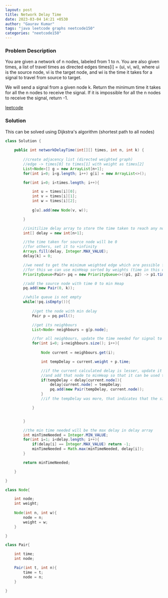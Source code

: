 ```yaml
---
layout: post
title: Network Delay Time
date: 2023-03-04 14:21 +0530
author: "Gaurav Kumar"
tags: "java leetcode graphs neetcode150"
categories: "neetcode150"
---
```


### Problem Description

You are given a network of n nodes, labeled from 1 to n. You are also given times, a list of travel times as directed edges times[i] = (ui, vi, wi), where ui is the source node, vi is the target node, and wi is the time it takes for a signal to travel from source to target.

We will send a signal from a given node k. Return the minimum time it takes for all the n nodes to receive the signal. If it is impossible for all the n nodes to receive the signal, return -1.

[leetcode](https://leetcode.com/problems/network-delay-time/description/)

### Solution

This can be solved using Dijkstra's algorithm (shortest path to all nodes)

```java
class Solution {
    
    public int networkDelayTime(int[][] times, int n, int k) {
        
        //create adjacency list (directed weighted graph)
        //edge -> times[0] to times[1] with weight as times[2]
        List<Node>[] g = new ArrayList[n+1];
        for(int i=0; i<g.length; i++) g[i] = new ArrayList<>();

        for(int i=0; i<times.length; i++){

            int u = times[i][0];
            int v = times[i][1];
            int w = times[i][2];
            
            g[u].add(new Node(v, w));

        }

        //initilize delay array to store the time taken to reach any node from the source node k
        int[] delay = new int[n+1];

        //the time taken for source node will be 0
        //for others, set it to +infinity
        Arrays.fill(delay, Integer.MAX_VALUE);
        delay[k] = 0;

        //we need to get the minimum weighted edge which are possible from the currently visited nodes
        //for this we can use minHeap sorted by weights (time in this case)
        PriorityQueue<Pair> pq = new PriorityQueue<>((p1, p2) -> p1.time - p2.time);

        //add the source node with time 0 to min Heap
        pq.add(new Pair(0, k));

        //while queue is not empty
        while(!pq.isEmpty()){
            
            //get the node with min delay
            Pair p = pq.poll();

            //get its neighbours
            List<Node> neighbours = g[p.node];

            //for all neighbours, update the time needed for signal to reach 
            for(int i=0; i<neighbours.size(); i++){
                
                Node current = neighbours.get(i);

                int tempDelay = current.weight + p.time;

                //if the current calculated delay is lesser, update it in delay array 
                //and add that node to minHeap so that it can be used to reach other nodes 
                if(tempDelay < delay[current.node]){
                    delay[current.node] = tempDelay;
                    pq.add(new Pair(tempDelay, current.node));
                }
                //if the tempDelay was more, that indicates that the signal had already reached before and we can continue 

            }


        }

        //the min time needed will be the max delay in delay array
        int minTimeNeeded = Integer.MIN_VALUE;
        for(int i=1; i<delay.length; i++){
            if(delay[i] == Integer.MAX_VALUE) return -1;
            minTimeNeeded = Math.max(minTimeNeeded, delay[i]);
        }

        return minTimeNeeded;

    }

}

class Node{

    int node;
    int weight;
    
    Node(int n, int w){
        node = n;
        weight = w;
    }

}

class Pair{

    int time;
    int node;

    Pair(int t, int n){
        time = t;
        node = n;
    }

}

```
